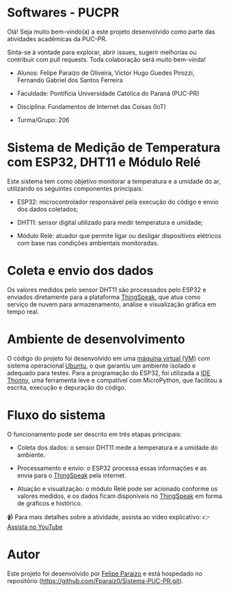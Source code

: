 # Softwares - PUCPR

Olá! Seja muito bem-vindo(a) a este projeto desenvolvido como parte das atividades acadêmicas da PUC-PR.

Sinta-se à vontade para explorar, abrir issues, sugerir melhorias ou contribuir com pull requests. Toda colaboração será muito bem-vinda!

* Alunos: Felipe Paraizo de Oliveira, Victor Hugo Guedes Pirozzi, Fernando Gabriel dos Santos Ferreira

* Faculdade: Pontifícia Universidade Católica do Paraná (PUC-PR)

* Disciplina: Fundamentos de Internet das Coisas (IoT)

* Turma/Grupo: 206

# Sistema de Medição de Temperatura com ESP32, DHT11 e Módulo Relé

Este sistema tem como objetivo monitorar a temperatura e a umidade do ar, utilizando os seguintes componentes principais:

* ESP32: microcontrolador responsável pela execução do código e envio dos dados coletados;

* DHT11: sensor digital utilizado para medir temperatura e umidade;

* Módulo Relé: atuador que permite ligar ou desligar dispositivos elétricos com base nas condições ambientais monitoradas.

# Coleta e envio dos dados

Os valores medidos pelo sensor DHT11 são processados pelo ESP32 e enviados diretamente para a plataforma [ThingSpeak](https://thingspeak.mathworks.com/), que atua como serviço de nuvem para armazenamento, análise e visualização gráfica em tempo real.

# Ambiente de desenvolvimento

O código do projeto foi desenvolvido em uma [máquina virtual (VM)](https://www.virtualbox.org/) com sistema operacional [Ubuntu](https://ubuntu.com/download/desktop), o que garantiu um ambiente isolado e adequado para testes.
Para a programação do ESP32, foi utilizada a [IDE Thonny](https://thonny.org/), uma ferramenta leve e compatível com MicroPython, que facilitou a escrita, execução e depuração do código.

# Fluxo do sistema

O funcionamento pode ser descrito em três etapas principais:

* Coleta dos dados: o sensor DHT11 mede a temperatura e a umidade do ambiente.

* Processamento e envio: o ESP32 processa essas informações e as envia para o [ThingSpeak](https://thingspeak.mathworks.com/) pela internet.

* Atuação e visualização: o módulo Relé pode ser acionado conforme os valores medidos, e os dados ficam disponíveis no [ThingSpeak](https://thingspeak.mathworks.com/) em forma de gráficos e histórico.

📹 Para mais detalhes sobre a atividade, assista ao vídeo explicativo:
👉 [Assista no YouTube](https://www.youtube.com/watch?v=WspJijBCank)

# Autor

Este projeto foi desenvolvido por [Felipe Paraizo](https://github.com/Fparaiz0) e está hospedado no repositório (https://github.com/Fparaiz0/Sistema-PUC-PR.git). 
